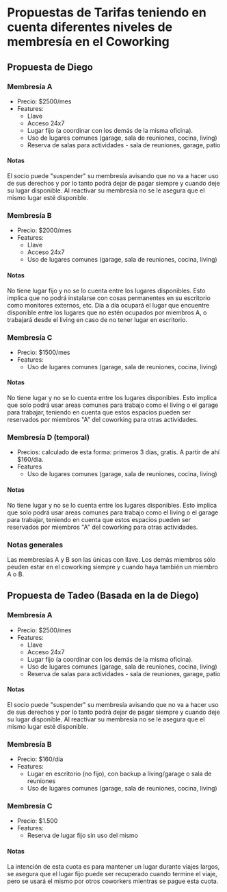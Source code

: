 # Propuestas de Tarifas teniendo en cuenta diferentes niveles de membresía en el Coworking

## Propuesta de Diego

### Membresía A

* Precio: $2500/mes
* Features:
  - Llave
  - Acceso 24x7
  - Lugar fijo (a coordinar con los demás de la misma oficina).
  - Uso de lugares comunes (garage, sala de reuniones, cocina, living)
  - Reserva de salas para actividades - sala de reuniones, garage, patio

#### Notas

El socio puede "suspender" su membresía avisando que no va a hacer uso de sus
derechos y por lo tanto podrá dejar de pagar siempre y cuando deje su
lugar disponible. Al reactivar su membresía no se le asegura que el
mismo lugar esté disponible.

### Membresía B

* Precio: $2000/mes
* Features:
  - Llave
  - Acceso 24x7
  - Uso de lugares comunes (garage, sala de reuniones, cocina, living)

#### Notas

No tiene lugar fijo y no se lo cuenta entre los lugares disponibles. Esto implica que
no podrá instalarse con cosas permanentes en su escritorio como
monitores externos, etc. Día a día ocupará el lugar que encuentre
disponible entre los lugares que no estén ocupados por miembros A, o
trabajará desde el living en caso de no tener lugar en escritorio.

### Membresía C

* Precio: $1500/mes
* Features:
  - Uso de lugares comunes (garage, sala de reuniones, cocina, living)

#### Notas

No tiene lugar y no se lo cuenta entre los lugares disponibles. Esto implica que
solo podrá usar areas comunes para trabajo como el living o el garage para trabajar,
teniendo en cuenta que estos espacios pueden ser reservados por miembros "A" del coworking
para otras actividades.

### Membresía D (temporal)

* Precios: calculado de esta forma: primeros 3 días, gratis. A partir de ahí $160/dia.
* Features
  - Uso de lugares comunes (garage, sala de reuniones, cocina, living)

#### Notas

No tiene lugar y no se lo cuenta entre los lugares disponibles. Esto implica que
solo podrá usar areas comunes para trabajo como el living o el garage para trabajar,
teniendo en cuenta que estos espacios pueden ser reservados por miembros "A" del coworking
para otras actividades.


### Notas generales

Las membresías A y B son las únicas con llave. Los demás miembros sólo
peuden estar en el coworking siempre y cuando haya también un miembro
A o B.

## Propuesta de Tadeo (Basada en la de Diego)

### Membresía A

* Precio: $2500/mes
* Features:
  - Llave
  - Acceso 24x7
  - Lugar fijo (a coordinar con los demás de la misma oficina).
  - Uso de lugares comunes (garage, sala de reuniones, cocina, living)
  - Reserva de salas para actividades - sala de reuniones, garage, patio

#### Notas

El socio puede "suspender" su membresía avisando que no va a hacer uso de sus
derechos y por lo tanto podrá dejar de pagar siempre y cuando deje su
lugar disponible. Al reactivar su membresía no se le asegura que el
mismo lugar esté disponible.

### Membresía B

* Precio: $160/día
* Features:
  - Lugar en escritorio (no fijo), con backup a living/garage o sala de reuniones
  - Uso de lugares comunes (garage, sala de reuniones, cocina, living)

### Membresía C

* Precio: $1.500
* Features:
  - Reserva de lugar fijo sin uso del mismo

#### Notas

La intención de esta cuota es para mantener un lugar durante viajes largos, se asegura que el lugar fijo puede ser recuperado
cuando termine el viaje, pero se usará el mismo por otros coworkers mientras se pague esta cuota.
